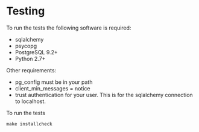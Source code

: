 Testing
=======

To run the tests the following software is required:
- sqlalchemy
- psycopg
- PostgreSQL 9.2+
- Python 2.7+

Other requirements:
- pg_config must be in your path
- client_min_messages = notice
- trust authentication for your user. This is for the sqlalchemy connection to localhost.

To run the tests

	make installcheck

